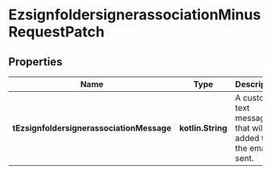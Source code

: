 
# EzsignfoldersignerassociationMinusRequestPatch

## Properties
Name | Type | Description | Notes
------------ | ------------- | ------------- | -------------
**tEzsignfoldersignerassociationMessage** | **kotlin.String** | A custom text message that will be added to the email sent. |  [optional]



